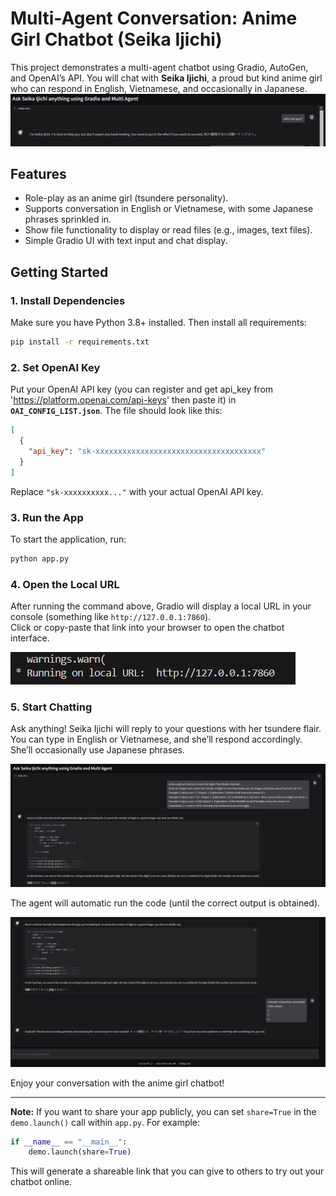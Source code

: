# Multi-Agent Conversation: Anime Girl Chatbot (Seika Ijichi)

This project demonstrates a multi-agent chatbot using Gradio, AutoGen, and OpenAI’s API. You will chat with **Seika Ijichi**, a proud but kind anime girl who can respond in English, Vietnamese, and occasionally in Japanese.
![Seika](images/Anh13.png)
## Features
- Role-play as an anime girl (tsundere personality).
- Supports conversation in English or Vietnamese, with some Japanese phrases sprinkled in.
- Show file functionality to display or read files (e.g., images, text files).
- Simple Gradio UI with text input and chat display.

## Getting Started

### 1. Install Dependencies
Make sure you have Python 3.8+ installed. Then install all requirements:

```bash
pip install -r requirements.txt
```

### 2. Set OpenAI Key
Put your OpenAI API key (you can register and get api_key from 'https://platform.openai.com/api-keys' then paste it) in **`OAI_CONFIG_LIST.json`**. The file should look like this:

```json
[
  {
    "api_key": "sk-xxxxxxxxxxxxxxxxxxxxxxxxxxxxxxxxxxxxx"
  }
]
```

Replace `"sk-xxxxxxxxxx..."` with your actual OpenAI API key.

### 3. Run the App
To start the application, run:

```bash
python app.py
```

### 4. Open the Local URL
After running the command above, Gradio will display a local URL in your console (something like `http://127.0.0.1:7860`).  
Click or copy-paste that link into your browser to open the chatbot interface.

![Local URL Example](images/Anh17.png)

### 5. Start Chatting
Ask anything! Seika Ijichi will reply to your questions with her tsundere flair. You can type in English or Vietnamese, and she’ll respond accordingly. She’ll occasionally use Japanese phrases.

![Chat Interface Example](images/Anh15.png)

The agent will automatic run the code (until the correct output is obtained).

![Chat Interface Example](images/Anh16.png)

Enjoy your conversation with the anime girl chatbot!

---

**Note:** If you want to share your app publicly, you can set `share=True` in the `demo.launch()` call within `app.py`. For example:

```python
if __name__ == "__main__":
    demo.launch(share=True)
```

This will generate a shareable link that you can give to others to try out your chatbot online.
